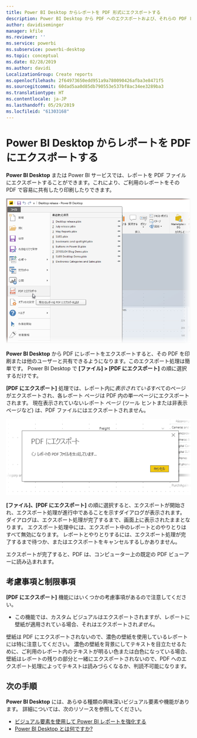 ```yaml
---
title: Power BI Desktop からレポートを PDF 形式にエクスポートする
description: Power BI Desktop から PDF へのエクスポートおよび、それらの PDF レポートの印刷を簡単に行える
author: davidiseminger
manager: kfile
ms.reviewer: ''
ms.service: powerbi
ms.subservice: powerbi-desktop
ms.topic: conceptual
ms.date: 02/28/2019
ms.author: davidi
LocalizationGroup: Create reports
ms.openlocfilehash: 2f64973650edd951a9a780090426afba3e8471f5
ms.sourcegitcommit: 60dad5aa0d85db790553e537bf8ac34ee3289ba3
ms.translationtype: HT
ms.contentlocale: ja-JP
ms.lasthandoff: 05/29/2019
ms.locfileid: "61303168"
---
```

# <a name="export-reports-to-pdf-from-power-bi-desktop"></a>Power BI Desktop からレポートを PDF にエクスポートする
**Power BI Desktop** または Power BI サービスでは、レポートを PDF ファイルにエクスポートすることができます。これにより、ご利用のレポートをその PDF で容易に共有したり印刷したりできます。

![PDF にエクスポート](media/desktop-export-to-pdf/export-to-pdf_01.png)

**Power BI Desktop** から PDF にレポートをエクスポートすると、その PDF を印刷または他のユーザーと共有できるようになります。このエクスポート処理は簡単です。 Power BI Desktop で **[ファイル] > [PDF にエクスポート]** の順に選択するだけです。

**[PDF にエクスポート]** 処理では、レポート内に*表示されている*すべてのページがエクスポートされ、各レポート ページは PDF 内の単一ページにエクスポートされます。 現在表示されていないレポート ページ (ツール ヒントまたは非表示ページなど) は、PDF ファイルにはエクスポートされません。 

![処理中の [PDF にエクスポート]](media/desktop-export-to-pdf/export-to-pdf_02.png)

**[ファイル]、[PDF にエクスポート]** の順に選択すると、エクスポートが開始され、エクスポート処理が進行中であることを示すダイアログが表示されます。 ダイアログは、エクスポート処理が完了するまで、画面上に表示されたままとなります。 エクスポート処理中には、エクスポート中のレポートとのやりとりはすべて無効になります。 レポートとやりとりするには、エクスポート処理が完了するまで待つか、またはエクスポートをキャンセルするしかありません。 

エクスポートが完了すると、PDF は、コンピューター上の既定の PDF ビューアーに読み込まれます。 

## <a name="considerations-and-limitations"></a>考慮事項と制限事項
**[PDF にエクスポート]** 機能にはいくつかの考慮事項があるので注意してください。

* この機能では、カスタム ビジュアルはエクスポートされますが、レポートに壁紙が適用されている場合、それはエクスポートされ*ません*。

壁紙は PDF にエクスポートされないので、濃色の壁紙を使用しているレポートには特に注意してください。 濃色の壁紙を背景にしてテキストを目立たせるために、ご利用のレポート内のテキストが明るい色または白色になっている場合、壁紙はレポートの残りの部分と一緒にエクスポートされないので、PDF へのエクスポート処理によってテキストは読みづらくなるか、判読不可能になります。 



## <a name="next-steps"></a>次の手順
**Power BI Desktop** には、あらゆる種類の興味深いビジュアル要素や機能があります。 詳細については、次のリソースを参照してください。

* [ビジュアル要素を使用して Power BI レポートを強化する](desktop-visual-elements-for-reports.md)
* [Power BI Desktop とは何ですか?](desktop-what-is-desktop.md)



